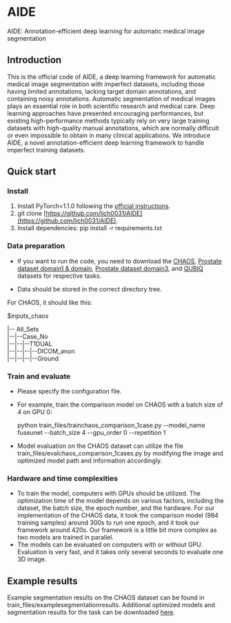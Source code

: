 # AIDE
AIDE: Annotation-efficient deep learning for automatic medical image segmentation

## Introduction
This is the official code of AIDE, a deep learning framework for automatic medical image segmentation with imperfect datasets, including those having limited annotations, lacking target domain annotations, and containing noisy annotations. Automatic segmentation of medical images plays an essential role in both scientific research and medical care. Deep learning approaches have presented encouraging performances, but existing high-performance methods typically rely on very large training datasets with high-quality manual annotations, which are normally difficult or even impossible to obtain in many clinical applications. We introduce AIDE, a novel annotation-efficient deep learning framework to handle imperfect training datasets.

## Quick start
### Install
1. Install PyTorch=1.1.0 following the [official instructions](https://pytorch.org/).
2. git clone [https://github.com/lich0031/AIDE](https://github.com/lich0031/AIDE).
3. Install dependencies: pip install -r requirements.txt

### Data preparation
- If you want to run the code, you need to download the [CHAOS](https://chaos.grand-challenge.org/), [Prostate dataset domain1 & domain](https://wiki.cancerimagingarchive.net/display/Public/NCI-ISBI+2013+Challenge+-+Automated+Segmentation+of+Prostate+Structures), [Prostate dataset domain3](https://promise12.grand-challenge.org/Home/), and [QUBIQ](https://qubiq.grand-challenge.org/) datasets for respective tasks.

- Data should be stored in the correct directory tree.

For CHAOS, it should like this:

  $inputs_chaos

  |-- All_Sets  
  |--|--Case_No      
  |--|--|--T1DUAL         
  |--|--|--|--DICOM_anon            
  |--|--|--|--Ground

### Train and evaluate
- Please specify the configuration file.
- For example, train the comparison model on CHAOS with a batch size of 4 on GPU 0:

  python train_files/trainchaos_comparison_1case.py --model_name fuseunet --batch_size 4 --gpu_order 0 --repetition 1

- Model evaluation on the CHAOS dataset can utilize the file train_files/evalchaos_comparison_1cases.py by modifying the image and optimized model path and information accordingly.

### Hardware and time complexities
- To train the model, computers with GPUs should be utilized. The optimization time of the model depends on various factors, including the dataset, the batch size, the epoch number, and the hardware. For our implementation of the CHAOS data, it took the comparison model (984 training samples) around 300s to run one epoch, and it took our framework around 420s. Our framework is a little bit more complex as two models are trained in parallel.
- The models can be evaluated on computers with or without GPU. Evaluation is very fast, and it takes only several seconds to evaluate one 3D image.

## Example results
Example segmentation results on the CHAOS dataset can be found in train_files/examplesegmentationresults. Additional optimized models and segmentation results for the task can be downloaded [here](https://onedrive.live.com/?id=D6A80DBCD21AD447%216335&cid=D6A80DBCD21AD447).
